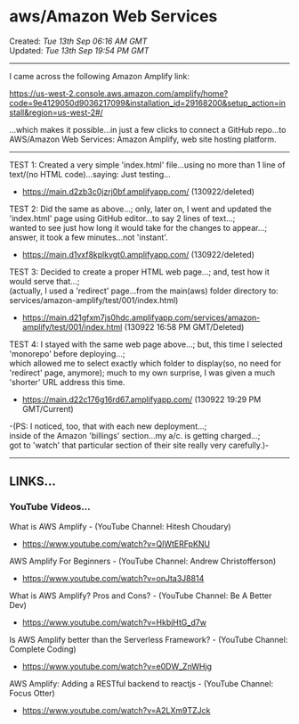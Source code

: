 # aws/Amazon Web Services

Created: *Tue 13th Sep 06:16 AM GMT*   
Updated: *Tue 13th Sep 19:54 PM GMT*

-----

I came across the following Amazon Amplify link:

https://us-west-2.console.aws.amazon.com/amplify/home?code=9e4129050d9036217099&installation_id=29168200&setup_action=install&region=us-west-2#/  

...which makes it possible...in just a few clicks to connect a GitHub repo...to AWS/Amazon Web Services: Amazon Amplify, web site hosting platform.

-----

TEST 1: Created a very simple 'index.html' file...using no more than 1 line of text/(no HTML code)...saying: Just testing...

- https://main.d2zb3c0jzrj0bf.amplifyapp.com/  (130922/deleted)  

TEST 2: Did the same as above...; only, later on, I went and updated the 'index.html' page using GitHub editor...to say 2 lines of text...;  
wanted to see just how long it would take for the changes to appear...; answer, it took a few minutes...not 'instant'.

- https://main.d1vxf8kplkvgt0.amplifyapp.com/ (130922/deleted)  

TEST 3: Decided to create a proper HTML web page...; and, test how it would serve that...;  
(actually, I used a 'redirect' page...from the main(aws) folder directory to: services/amazon-amplify/test/001/index.html)   

- https://main.d21gfxm7js0hdc.amplifyapp.com/services/amazon-amplify/test/001/index.html (130922 16:58 PM GMT/Deleted)  

TEST 4: I stayed with the same web page above...; but, this time I selected 'monorepo' before deploying...;  
which allowed me to select exactly which folder to display(so, no need for 'redirect' page, anymore);
much to my own surprise, I was given a much 'shorter' URL address this time.

- https://main.d22c176g16rd67.amplifyapp.com/ (130922 19:29 PM GMT/Current)    

-(PS: I noticed, too, that with each new deployment...;   
inside of the Amazon 'billings' section...my a/c. is getting charged...;      
got to 'watch' that particular section of their site really very carefully.)-   

-----

## LINKS...

### YouTube Videos...

What is AWS Amplify  - (YouTube Channel: Hitesh Choudary)  
- https://www.youtube.com/watch?v=QlWtERFpKNU  

AWS Amplify For Beginners - (YouTube Channel: Andrew Christofferson)    
- https://www.youtube.com/watch?v=onJta3J8814     

What is AWS Amplify? Pros and Cons? - (YouTube Channel: Be A Better Dev)  
- https://www.youtube.com/watch?v=HkbjHtG_d7w  

Is AWS Amplify better than the Serverless Framework? - (YouTube Channel: Complete Coding)  
- https://www.youtube.com/watch?v=e0DW_ZnWHjg  

AWS Amplify: Adding a RESTful backend to reactjs - (YouTube Channel:  Focus Otter)  
- https://www.youtube.com/watch?v=A2LXm9TZJck  
